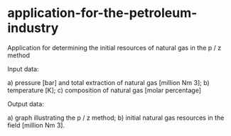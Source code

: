 # application-for-the-petroleum-industry

Application for determining the initial resources of natural gas in the p / z method

Input data:

a) pressure [bar] and total extraction of natural gas [million Nm 3];
b) temperature [K];
c) composition of natural gas [molar percentage]


Output data:

a) graph illustrating the p / z method;
b) initial natural gas resources in the field [million Nm 3].
